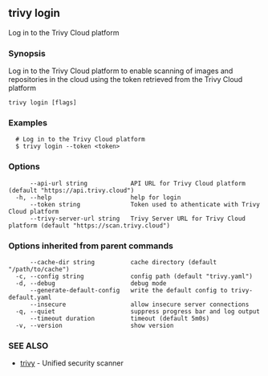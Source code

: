 ## trivy login

Log in to the Trivy Cloud platform

### Synopsis

Log in to the Trivy Cloud platform to enable scanning of images and repositories in the cloud using the token retrieved from the Trivy Cloud platform

```
trivy login [flags]
```

### Examples

```
  # Log in to the Trivy Cloud platform
  $ trivy login --token <token>
```

### Options

```
      --api-url string            API URL for Trivy Cloud platform (default "https://api.trivy.cloud")
  -h, --help                      help for login
      --token string              Token used to athenticate with Trivy Cloud platform
      --trivy-server-url string   Trivy Server URL for Trivy Cloud platform (default "https://scan.trivy.cloud")
```

### Options inherited from parent commands

```
      --cache-dir string          cache directory (default "/path/to/cache")
  -c, --config string             config path (default "trivy.yaml")
  -d, --debug                     debug mode
      --generate-default-config   write the default config to trivy-default.yaml
      --insecure                  allow insecure server connections
  -q, --quiet                     suppress progress bar and log output
      --timeout duration          timeout (default 5m0s)
  -v, --version                   show version
```

### SEE ALSO

* [trivy](trivy.md)	 - Unified security scanner


